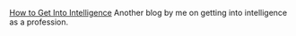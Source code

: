 
[How to Get Into Intelligence](https://www.aaroncti.com/how-to-get-into-intelligence-and-how-i-found-a-security-whoopsie/)
Another blog by me on getting into intelligence as a profession.
